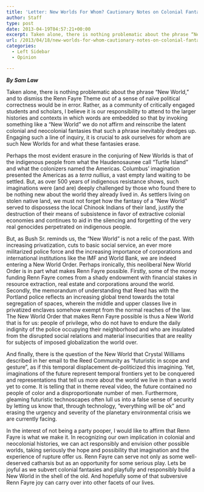 ```yaml
---
title: 'Letter: New Worlds For Whom? Cautionary Notes on Colonial Fantasies'
author: Staff
type: post
date: 2013-04-19T04:57:21+00:00
excerpt: Taken alone, there is nothing problematic about the phrase “New World,” and to dismiss the Renn Fayre Theme out of a sense of naïve political correctness would be in error. Rather, as a community of critically engaged students and scholars, I believe it is our responsibility to attend to the larger histories and contexts in which words are embedded so that by invoking something like a “New World” we do not affirm and reinscribe the latent colonial and neocolonial fantasies that such a phrase inevitably dredges up. Engaging such a line of inquiry, it is crucial to ask ourselves for whom are such New Worlds for and what these fantasies erase.
url: /2013/04/18/new-worlds-for-whom-cautionary-notes-on-colonial-fantasies/
categories:
  - Left Sidebar
  - Opinion

---
```

_**By Sam Law**_

Taken alone, there is nothing problematic about the phrase “New World,” and to dismiss the Renn Fayre Theme out of a sense of naïve political correctness would be in error. Rather, as a community of critically engaged students and scholars, I believe it is our responsibility to attend to the larger histories and contexts in which words are embedded so that by invoking something like a “New World” we do not affirm and reinscribe the latent colonial and neocolonial fantasies that such a phrase inevitably dredges up. Engaging such a line of inquiry, it is crucial to ask ourselves for whom are such New Worlds for and what these fantasies erase.

Perhaps the most evident erasure in the conjuring of New Worlds is that of the indigenous people from what the Haudenosaunee call “Turtle Island” and what the colonizers named the Americas. Columbus’ imagination presented the Americas as a _terra nullius_, a vast empty land waiting to be settled. But, as over 500 years of indigenous resistance shows, such imaginations were (and are) deeply challenged by those who found there to be nothing new about the world they already lived in. As settlers living on stolen native land, we must not forget how the fantasy of a “New World” served to dispossess the local Chinook Indians of their land, justify the destruction of their means of subsistence in favor of extractive colonial economies and continues to aid in the silencing and forgetting of the very real genocides perpetrated on indigenous people.

But, as Bush Sr. reminds us, the “New World” is not a relic of the past. With increasing privatization, cuts to basic social service, an ever more militarized police force and the increasing importance of corporations and international institutions like the IMF and World Bank, we are indeed entering a New World Order. Perhaps ironically, this neoliberal New World Order is in part what makes Renn Fayre possible. Firstly, some of the money funding Renn Fayre comes from a shady endowment with financial stakes in resource extraction, real estate and corporations around the world. Secondly, the memorandum of understanding that Reed has with the Portland police reflects an increasing global trend towards the total segregation of spaces, wherein the middle and upper classes live in privatized enclaves somehow exempt from the normal reaches of the law. The New World Order that makes Renn Fayre possible is thus a New World that is for us: people of privilege, who do not have to endure the daily indignity of the police occupying their neighborhood and who are insulated from the disrupted social relations and material insecurities that are reality for subjects of imposed globalization the world over.

And finally, there is the question of the New World that Crystal Williams described in her email to the Reed Community as “futuristic in scope and gesture”, as if this temporal displacement de-politicized this imagining. Yet, imaginations of the future represent temporal frontiers yet to be conquered and representations that tell us more about the world we live in than a world yet to come. It is telling that in theme reveal video, the future contained no people of color and a disproportionate number of men. Furthermore, gleaming futuristic technoscapes often lull us into a false sense of security by letting us know that, through technology, “everything will be ok” and erasing the urgency and severity of the planetary environmental crisis we are currently facing.

In the interest of not being a party pooper, I would like to affirm that Renn Fayre is what we make it. In recognizing our own implication in colonial and neocolonial histories, we can act responsibly and envision other possible worlds, taking seriously the hope and possibility that imagination and the experience of rupture offer us. Renn Fayre can serve not only as some well-deserved catharsis but as an opportunity for some serious play. Lets be joyful as we subvert colonial fantasies and playfully and responsibly build a New World in the shell of the old. And hopefully some of that subversive Renn Fayre joy can carry over into other facets of our lives.